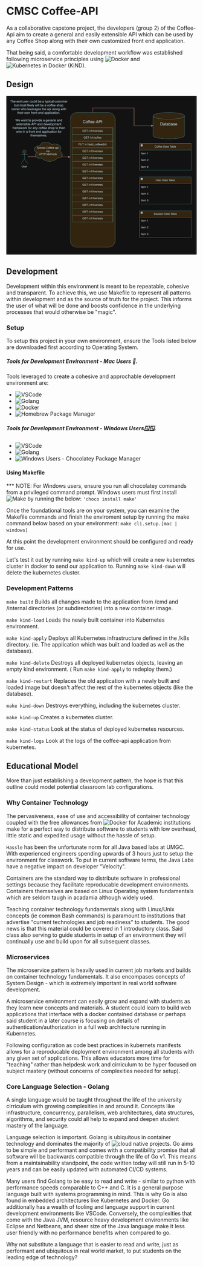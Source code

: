 # CMSC Coffee-API
As a collaborative capstone project, the developers (group 2) of the Coffee-Api aim to create a general and easily extensible API which can be used by any Coffee Shop along with their own customized front end application. 

That being said, a comfortable development workflow was established following microservice principles using ![Docker](https://www.docker.com/products/docker-desktop/) and ![Kubernetes in Docker (KiND)](https://kind.sigs.k8s.io/).

## Design

![alt text](https://github.com/tbanta5/CMSC/blob/main/.readme-images/Initia-arch.png)

## Development
Development within this environment is meant to be repeatable, cohesive and transparent. To achieve this, we use Makefile to represent all patterns within development and as the source of truth for the project. This informs the user of what will be done and boosts confidence in the underlying processes that would otherwise be "magic".

### Setup
To setup this project in your own environment, ensure the Tools listed below are downloaded first according to Operating System. 
##### Tools for Development Environment - Mac Users 🍎.
Tools leveraged to create a cohesive and approchable development environment are:
- ![VSCode](https://code.visualstudio.com/download)
- ![Golang](https://go.dev/dl/)
- ![Docker](https://www.docker.com/products/docker-desktop/)
- ![Homebrew Package Manager](https://brew.sh/)

##### Tools for Development Environment - Windows Users🪟🪟.
- ![VSCode](https://code.visualstudio.com/download)
- ![Golang](https://go.dev/dl/)
- ![Windows Users - Chocolatey Package Manager](https://chocolatey.org/install)

#### Using Makefile
*** NOTE: For Windows users, ensure you run all chocolatey commands from a privileged command prompt. Windows users must first install ![Make](https://community.chocolatey.org/packages/make) by running the below:
`'choco install make'`

Once the foundational tools are on your system, you can examine the Makefile commands and finish the enviroment setup by running the make command below based on your environment:
`make cli.setup.[mac | windows]`

At this point the development environment should be configured and ready for use.

Let's test it out by running `make kind-up` which will create a new kubernetes cluster in docker to send our application to. Running `make kind-down` will delete the kubernetes cluster.

### Development Patterns
`make build` Builds all changes made to the application from /cmd and /internal directories (or subdirectories) into a new container image. 

`make kind-load` Loads the newly built container into Kubernetes environment.

`make kind-apply` Deploys all Kubernetes infrastructure defined in the /k8s directory. (ie. The application which was built and loaded as well as the database).

`make kind-delete` Destroys all deployed kubernetes objects, leaving an empty kind environment. ( Run `make kind-apply` to redeploy them.)

`make kind-restart` Replaces the old application with a newly built and loaded image but doesn't affect the rest of the kubernetes objects (like the database). 

`make kind-down` Destroys everything, including the kubernetes cluster.

`make kind-up` Creates a kubernetes cluster.

`make kind-status` Look at the status of deployed kubernetes resources.

`make kind-logs` Look at the logs of the coffee-api application from kubernetes.

## Educational Model
More than just establishing a development pattern, the hope is that this outline could model potential classroom lab configurations. 

### Why Container Technology
The pervasiveness, ease of use and accessibility of container technology coupled with the free allowances from ![Docker for Academic institutions](https://www.docker.com/community/open-source/application/) make for a perfect way to distribute software to students with low overhead, little static and expedited usage without the hassle of setup. 

`Hassle` has been the unfortunate norm for all Java based labs at UMGC. With experienced engineers spending upwards of 3 hours just to setup the environment for classwork. To put in current software terms, the Java Labs have a negative impact on developer "Velocity".

Containers are the standard way to distribute software in professional settings because they facilitate reproducable development environments. Containers themselves are based on Linux Operating system fundamentals which are seldom taugh in acadamia although widely used. 

Teaching container technology fundamentals along with Linux/Unix concepts (ie common Bash commands) is paramount to institutions that advertise "current technologies and job readiness" to students. The good news is that this material could be covered in 1 introductory class. Said class also serving to guide students in setup of an environment they will continually use and build upon for all subsequent classes. 

### Microservices
The microservice pattern is heavily used in current job markets and builds on container technology fundamentals. It also encompases concepts of System Design - which is extremely important in real world software development. 

A microservice environment can easily grow and expand with students as they learn new concepts and materials. A student could learn to build web applications that interface with a docker contained database or perhaps said student in a later course is focusing on details of authentication/authorization in a full web architecture running in Kubernetes. 

Following configuration as code best practices in kubernets manifests allows for a reproducable deployment environment among all students with any given set of applications. This allows educators more time for "teaching" rather than helpdesk work and cirriculum to be hyper focused on subject mastery (without concerns of complexities needed for setup).

### Core Language Selection - Golang
 A single language would be taught throughout the life of the university cirriculum with growing complexities in and around it. Concepts like infrastructure, concurrency, parallelism, web architectures, data structures, algorithms, and security could all help to expand and deepen student mastery of the language.

Language selection is important. Golang is ubiquitous in container technology and dominates the majority of ![cloud native projects](https://jonathonhenderson.co.uk/2023/07/16/cncf-projects-by-language). Go aims to be simple and performant and comes with a compatibility promise that all software will be backwards compatible through the life of Go v1. This means from a maintainability standpoint, the code written today will still run in 5-10 years and can be easily updated with automated CI/CD systems.

Many users find Golang to be easy to read and write - similar to python with performance speeds comparable to C++ and C. It is a general purpose language built with systems programming in mind. This is why Go is also found in embedded architectures like Kubernetes and Docker. Go additionally has a wealth of tooling and language support in current development environments like VSCode. Conversely, the complexities that come with the Java JVM, resource heavy development environments like Eclipse and Netbeans, and sheer size of the Java language make it less user friendly with no performance benefits when compared to go.

 Why not substitute a language that is easier to read and write, just as performant and ubiquitous in real world market, to put students on the leading edge of technology? 